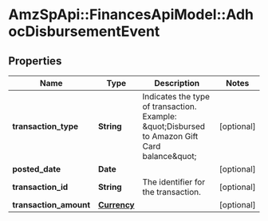 # AmzSpApi::FinancesApiModel::AdhocDisbursementEvent

## Properties
Name | Type | Description | Notes
------------ | ------------- | ------------- | -------------
**transaction_type** | **String** | Indicates the type of transaction.  Example: \&quot;Disbursed to Amazon Gift Card balance\&quot; | [optional] 
**posted_date** | **Date** |  | [optional] 
**transaction_id** | **String** | The identifier for the transaction. | [optional] 
**transaction_amount** | [**Currency**](Currency.md) |  | [optional] 

